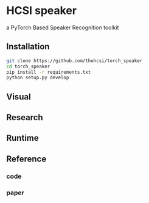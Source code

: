 # HCSI speaker

a PyTorch Based Speaker Recognition toolkit

## Installation

```bash
git clone https://github.com/thuhcsi/torch_speaker
cd torch_speaker
pip install -r requirements.txt
python setup.py develop
```

## Visual

## Research

## Runtime

## Reference

### code

### paper
